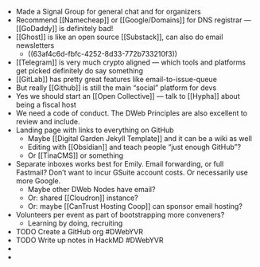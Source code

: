 - Made a Signal Group for general chat and for organizers
- Recommend [[Namecheap]] or [[Google/Domains]] for DNS registrar — [[GoDaddy]] is definitely bad!
- [[Ghost]] is like an open source [[Substack]], can also do email newsletters
	- ((63af4c6d-fbfc-4252-8d33-772b733210f3))
- [[Telegram]] is very much crypto aligned — which tools and platforms get picked definitely do say something
- [[GitLab]] has pretty great features like email-to-issue-queue
- But really [[Github]] is still the main “social” platform for devs
- Yes we should start an [[Open Collective]] — talk to [[Hypha]] about being a fiscal host
- We need a code of conduct. The DWeb Principles are also excellent to review and include.
- Landing page with links to everything on GitHub
	- Maybe [[Digital Garden Jekyll Template]] and it can be a wiki as well
	- Editing with [[Obsidian]] and teach people “just enough GitHub”?
	- Or [[TinaCMS]] or something
- Separate inboxes works best for Emily. Email forwarding, or full Fastmail? Don’t want to incur GSuite account costs. Or necessarily use more Google.
	- Maybe other DWeb Nodes have email?
	- Or: shared [[Cloudron]] instance?
	- Or: maybe [[CanTrust Hosting Coop]] can sponsor email hosting?
- Volunteers per event as part of bootstrapping more conveners?
	- Learning by doing, recruiting
- TODO Create a GitHub org #DWebYVR
- TODO Write up notes in HackMD #DWebYVR
-
-